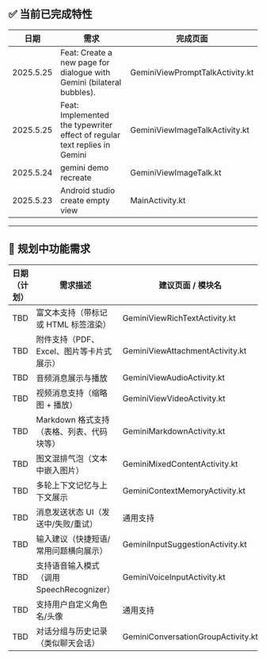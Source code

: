 ## ✅ 当前已完成特性

| 日期        | 需求                                                                        | 完成页面                            |
|-----------|---------------------------------------------------------------------------|---------------------------------|
| 2025.5.25 | Feat: Create a new page for dialogue with Gemini (bilateral bubbles).     | GeminiViewPromptTalkActivity.kt |
| 2025.5.25 | Feat: Implemented the typewriter effect of regular text replies in Gemini | GeminiViewImageTalkActivity.kt  |
| 2025.5.24 | gemini demo recreate                                                      | GeminiViewImageTalk.kt          |
| 2025.5.23 | Android studio create empty view                                          | MainActivity.kt                 |

---

## 🧩 规划中功能需求

| 日期（计划） | 需求描述                             | 建议页面 / 模块名                         |
|--------|----------------------------------|------------------------------------|
| TBD    | 富文本支持（带<tag></tag>标记或 HTML 标签渲染） | GeminiViewRichTextActivity.kt      |
| TBD    | 附件支持（PDF、Excel、图片等卡片式展示）         | GeminiViewAttachmentActivity.kt    |
| TBD    | 音频消息展示与播放                        | GeminiViewAudioActivity.kt         |
| TBD    | 视频消息支持（缩略图 + 播放）                 | GeminiViewVideoActivity.kt         |
| TBD    | Markdown 格式支持（表格、列表、代码块等）        | GeminiMarkdownActivity.kt          |
| TBD    | 图文混排气泡（文本中嵌入图片）                  | GeminiMixedContentActivity.kt      |
| TBD    | 多轮上下文记忆与上下文展示                    | GeminiContextMemoryActivity.kt     |
| TBD    | 消息发送状态 UI（发送中/失败/重试）             | 通用支持                               |
| TBD    | 输入建议（快捷短语/常用问题横向展示）              | GeminiInputSuggestionActivity.kt   |
| TBD    | 支持语音输入模式（调用 SpeechRecognizer）    | GeminiVoiceInputActivity.kt        |
| TBD    | 支持用户自定义角色名/头像                    | 通用支持                               |
| TBD    | 对话分组与历史记录（类似聊天会话）                | GeminiConversationGroupActivity.kt |

